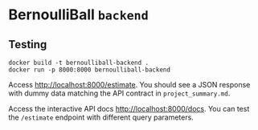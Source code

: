 # BernoulliBall `backend`

## Testing 

```
docker build -t bernoulliball-backend .
docker run -p 8000:8000 bernoulliball-backend
```

Access [http://localhost:8000/estimate](http://localhost:8000/estimate). 
You should see a JSON response with dummy data matching the API contract in `project_summary.md`.

Access the interactive API docs [http://localhost:8000/docs](http://localhost:8000/docs).
You can test the `/estimate` endpoint with different query parameters.